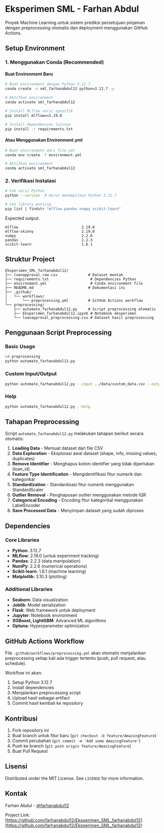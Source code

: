 # Eksperimen SML - Farhan Abdul

Proyek Machine Learning untuk sistem prediksi persetujuan pinjaman dengan preprocessing otomatis dan deployment menggunakan GitHub Actions.

## Setup Environment

### 1. Menggunakan Conda (Recommended)

#### Buat Environment Baru
```bash
# Buat environment dengan Python 3.12.7
conda create -n sml_farhanabdul12 python=3.12.7 -y

# Aktifkan environment
conda activate sml_farhanabdul12

# Install MLflow versi spesifik
pip install mlflow==2.19.0

# Install dependencies lainnya
pip install -r requirements.txt
```

#### Atau Menggunakan Environment.yml
```bash
# Buat environment dari file yml
conda env create -f environment.yml

# Aktifkan environment
conda activate sml_farhanabdul12
```

### 2. Verifikasi Instalasi

```bash
# Cek versi Python
python --version  # Harus menampilkan Python 3.12.7

# Cek library penting
pip list | findstr "mlflow pandas numpy scikit-learn"
```

Expected output:
```
mlflow                             2.19.0
mlflow-skinny                      2.19.0
numpy                              2.2.6
pandas                             2.2.3
scikit-learn                       1.6.1
```

## Struktur Project

```
Eksperimen_SML_farhanabdul12/
├── loanapproval_raw.csv              # Dataset mentah
├── requirements.txt                   # Dependencies Python
├── environment.yml                    # Conda environment file
├── README.md                         # Dokumentasi ini
├── .github/
│   └── workflows/
│       └── preprocessing.yml         # GitHub Actions workflow
└── preprocessing/
    ├── automate_farhanabdul12.py     # Script preprocessing otomatis
    ├── Eksperimen_farhanabdul12.ipynb # Notebook eksperimen
    └── loanapproval_preprocessing.csv # Dataset hasil preprocessing
```

## Penggunaan Script Preprocessing

### Basic Usage
```bash
cd preprocessing
python automate_farhanabdul12.py
```

### Custom Input/Output
```bash
python automate_farhanabdul12.py --input ../data/custom_data.csv --output output/processed_data.csv
```

### Help
```bash
python automate_farhanabdul12.py --help
```

## Tahapan Preprocessing

Script `automate_farhanabdul12.py` melakukan tahapan berikut secara otomatis:

1. **Loading Data** - Memuat dataset dari file CSV
2. **Data Exploration** - Eksplorasi awal dataset (shape, info, missing values, duplicates)
3. **Remove Identifier** - Menghapus kolom identifier yang tidak diperlukan (loan_id)
4. **Feature Type Identification** - Mengidentifikasi fitur numerik dan kategorikal
5. **Standardization** - Standardisasi fitur numerik menggunakan StandardScaler
6. **Outlier Removal** - Penghapusan outlier menggunakan metode IQR
7. **Categorical Encoding** - Encoding fitur kategorikal menggunakan LabelEncoder
8. **Save Processed Data** - Menyimpan dataset yang sudah diproses

## Dependencies

### Core Libraries
- **Python**: 3.12.7
- **MLflow**: 2.19.0 (untuk experiment tracking)
- **Pandas**: 2.2.3 (data manipulation)
- **NumPy**: 2.2.6 (numerical operations)
- **Scikit-learn**: 1.6.1 (machine learning)
- **Matplotlib**: 3.10.3 (plotting)

### Additional Libraries
- **Seaborn**: Data visualization
- **Joblib**: Model serialization
- **Flask**: Web framework untuk deployment
- **Jupyter**: Notebook environment
- **XGBoost, LightGBM**: Advanced ML algorithms
- **Optuna**: Hyperparameter optimization

## GitHub Actions Workflow

File `.github/workflows/preprocessing.yml` akan otomatis menjalankan preprocessing setiap kali ada trigger tertentu (push, pull request, atau schedule).

Workflow ini akan:
1. Setup Python 3.12.7
2. Install dependencies
3. Menjalankan preprocessing script
4. Upload hasil sebagai artifact
5. Commit hasil kembali ke repository

## Kontribusi

1. Fork repository ini
2. Buat branch untuk fitur baru (`git checkout -b feature/AmazingFeature`)
3. Commit perubahan (`git commit -m 'Add some AmazingFeature'`)
4. Push ke branch (`git push origin feature/AmazingFeature`)
5. Buat Pull Request

## Lisensi

Distributed under the MIT License. See `LICENSE` for more information.

## Kontak

Farhan Abdul - [@farhanabdul12](https://github.com/farhanabdul12)

Project Link: [https://github.com/farhanabdul12/Eksperimen_SML_farhanabdul12](https://github.com/farhanabdul12/Eksperimen_SML_farhanabdul12)
